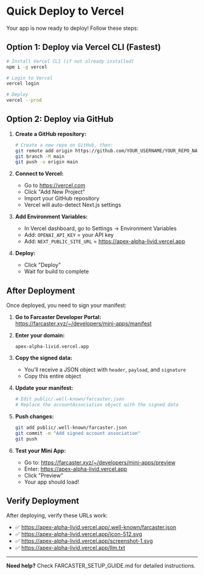 # Quick Deploy to Vercel

Your app is now ready to deploy! Follow these steps:

## Option 1: Deploy via Vercel CLI (Fastest)

```bash
# Install Vercel CLI (if not already installed)
npm i -g vercel

# Login to Vercel
vercel login

# Deploy
vercel --prod
```

## Option 2: Deploy via GitHub

1. **Create a GitHub repository:**
   ```bash
   # Create a new repo on GitHub, then:
   git remote add origin https://github.com/YOUR_USERNAME/YOUR_REPO_NAME.git
   git branch -M main
   git push -u origin main
   ```

2. **Connect to Vercel:**
   - Go to https://vercel.com
   - Click "Add New Project"
   - Import your GitHub repository
   - Vercel will auto-detect Next.js settings

3. **Add Environment Variables:**
   - In Vercel dashboard, go to Settings → Environment Variables
   - Add: `OPENAI_API_KEY` = your API key
   - Add: `NEXT_PUBLIC_SITE_URL` = https://apex-alpha-livid.vercel.app

4. **Deploy:**
   - Click "Deploy"
   - Wait for build to complete

## After Deployment

Once deployed, you need to sign your manifest:

1. **Go to Farcaster Developer Portal:**
   https://farcaster.xyz/~/developers/mini-apps/manifest

2. **Enter your domain:**
   ```
   apex-alpha-livid.vercel.app
   ```

3. **Copy the signed data:**
   - You'll receive a JSON object with `header`, `payload`, and `signature`
   - Copy this entire object

4. **Update your manifest:**
   ```bash
   # Edit public/.well-known/farcaster.json
   # Replace the accountAssociation object with the signed data
   ```

5. **Push changes:**
   ```bash
   git add public/.well-known/farcaster.json
   git commit -m "Add signed account association"
   git push
   ```

6. **Test your Mini App:**
   - Go to: https://farcaster.xyz/~/developers/mini-apps/preview
   - Enter: https://apex-alpha-livid.vercel.app
   - Click "Preview"
   - Your app should load!

## Verify Deployment

After deploying, verify these URLs work:

- ✅ https://apex-alpha-livid.vercel.app/.well-known/farcaster.json
- ✅ https://apex-alpha-livid.vercel.app/icon-512.svg
- ✅ https://apex-alpha-livid.vercel.app/screenshot-1.svg
- ✅ https://apex-alpha-livid.vercel.app/llm.txt

---

**Need help?** Check FARCASTER_SETUP_GUIDE.md for detailed instructions.

